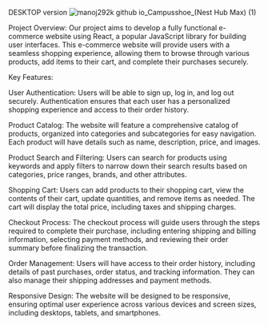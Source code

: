 DESKTOP version
![manoj292k github io_Campusshoe_(Nest Hub Max) (1)](https://github.com/manoj292k/Campusshoe/assets/143692735/9bfa5485-29b6-4913-9295-3c6c93a37443)


Project Overview:
Our project aims to develop a fully functional e-commerce website using React, a popular JavaScript library for building user interfaces. This e-commerce website will provide users with a seamless shopping experience, allowing them to browse through various products, add items to their cart, and complete their purchases securely.

Key Features:

User Authentication: Users will be able to sign up, log in, and log out securely. Authentication ensures that each user has a personalized shopping experience and access to their order history.

Product Catalog: The website will feature a comprehensive catalog of products, organized into categories and subcategories for easy navigation. Each product will have details such as name, description, price, and images.

Product Search and Filtering: Users can search for products using keywords and apply filters to narrow down their search results based on categories, price ranges, brands, and other attributes.

Shopping Cart: Users can add products to their shopping cart, view the contents of their cart, update quantities, and remove items as needed. The cart will display the total price, including taxes and shipping charges.

Checkout Process: The checkout process will guide users through the steps required to complete their purchase, including entering shipping and billing information, selecting payment methods, and reviewing their order summary before finalizing the transaction.

Order Management: Users will have access to their order history, including details of past purchases, order status, and tracking information. They can also manage their shipping addresses and payment methods.

Responsive Design: The website will be designed to be responsive, ensuring optimal user experience across various devices and screen sizes, including desktops, tablets, and smartphones.

